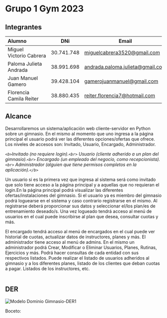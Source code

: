 # Grupo 1 Gym 2023

## Integrantes

| Alumno                   |    DNi    | Email                            |
| :----------------------- | :--------: | -------------------------------- |
| Miguel Victorio Cabrera | 30.741.748 | miguelcabrera3520@gmail.com      |
| Paloma Julieta Andrada   | 38.991.698 | andrada.paloma.julieta@gmail.com |
| Juan Manuel Gamero       | 39.428.104 | gamerojuanmanuel@gmail.com       |
| Florencia Camila Reiter  | 38.880.435 | reiter.florencia7@hotmail.com    |

## Alcance

Desarrollaremos un sistema/aplicación web cliente-servidor en Python sobre un gimnasio. En el mismo al momento que uno ingresa a la página principal el usuario podrá ver las diferentes opciones/ofertas que ofrece. Los niveles de accesos son: Invitado, Usuario, Encargado, Administrador.

_`<b>`Invitado (no requiere login).`<br>`
Usuario (cliente adherido a un plan del gimnasio).`<br>`
Encargado (un empleado del negocio, como recepcionista).`<br>`
Administrador (alguien que tiene permisos completos en la aplicación).`</b>`_

Un usuario si es la primera vez que ingresa al sistema será como invitado que solo tiene acceso a la página principal y a aquellas que no requieran el login.En la página principal podrá visualizar las diferentes ofertas/instalaciones del gimnasio. Si el usuario ya es miembro del gimnasio podrá loguearse en el sistema y caso contrario registrarse en el mismo. Al registrarse deberá proporcionar sus datos y seleccionar el/los plan/es de entrenamiento deseado/s. Una vez logueado tendrá acceso al menú de usuarios en el cual puede inscribirse al plan que desea, consultar cuotas y más.

El encargado tendrá acceso al menú de encargados en el cual puede ver historial de cuotas, actualizar datos de instructores, planes y más. El administrador tiene acceso al menú de admins. En el mismo un administrador podrá Crear, Modificar o Eliminar Usuarios, Planes, Rutinas, Ejercicios y más. Podrá hacer consultas de cada entidad con sus respectivos listados. Puede realizar el listado de usuarios adheridos al gimnasio y a los diferentes planes, listado de los clientes que deban cuotas a pagar. Listados de los instructores, etc.

|  |  |  |
| :- | -: | :- |

## DER

![Modelo Dominio Gimnasio-DER1](https://user-images.githubusercontent.com/65139347/201540744-be58d700-904e-4707-a4e9-f7a5b3c4dc45.png)


Boceto: